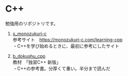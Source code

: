 # C++

勉強用のリポジトリです。

1. [s_monozukuri-c](/s_monozukuri-c)    
  参考サイト　https://monozukuri-c.com/learning-cpp  
  ・C++を学び始めるときに、最初に参考にしたサイト
  
2. [b_dokushu_cpp](/b_dokushu_cpp)  
  教材　「独習C++ 新版」  
  ・C++の参考書。分厚くて重い。半分まで読んだ

